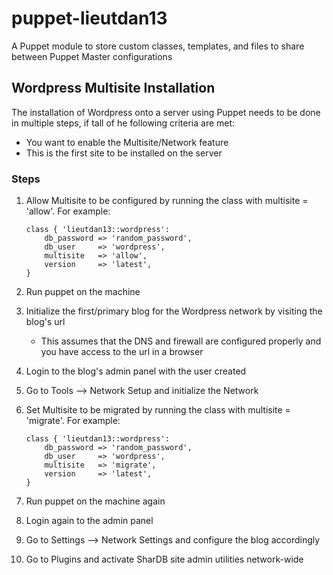 puppet-lieutdan13
=================

A Puppet module to store custom classes, templates, and files to share between Puppet Master configurations


## Wordpress Multisite Installation
The installation of Wordpress onto a server using Puppet needs to be done in multiple steps, if tall of he following criteria are met:
* You want to enable the Multisite/Network feature
* This is the first site to be installed on the server

### Steps
1. Allow Multisite to be configured by running the class with multisite =  'allow'. For example:

    ```Puppet
    class { 'lieutdan13::wordpress':
        db_password => 'random_password',
        db_user     => 'wordpress',
        multisite   => 'allow',
        version     => 'latest',
    }
    ```
    
2. Run puppet on the machine
3. Initialize the first/primary blog for the Wordpress network by visiting the blog's url
   * This assumes that the DNS and firewall are configured properly and you have access to the url in a browser
4. Login to the blog's admin panel with the user created
5. Go to Tools --> Network Setup and initialize the Network
6. Set Multisite to be migrated by running the class with multisite =  'migrate'. For example:

    ```Puppet
    class { 'lieutdan13::wordpress':
        db_password => 'random_password',
        db_user     => 'wordpress',
        multisite   => 'migrate',
        version     => 'latest',
    }
    ```

7. Run puppet on the machine again
8. Login again to the admin panel
9. Go to Settings --> Network Settings and configure the blog accordingly
10. Go to Plugins and activate SharDB site admin utilities network-wide
